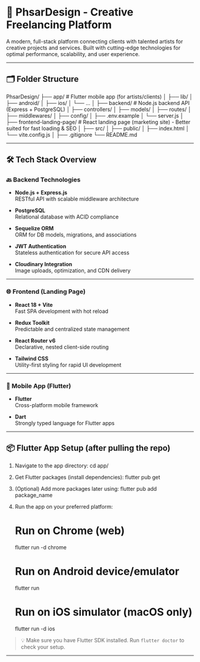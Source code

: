 # 🎨 PhsarDesign - Creative Freelancing Platform

A modern, full-stack platform connecting clients with talented artists for creative projects and services. Built with cutting-edge technologies for optimal performance, scalability, and user experience.

---

## 🗂️ Folder Structure

PhsarDesign/
├── app/                     # Flutter mobile app (for artists/clients)
│   ├── lib/
│   ├── android/
│   ├── ios/
│   └── ...
│
├── backend/                 # Node.js backend API (Express + PostgreSQL)
│   ├── controllers/
│   ├── models/
│   ├── routes/
│   ├── middlewares/
│   ├── config/
│   ├── .env.example
│   └── server.js
│
├── frontend-landing-page/  # React landing page (marketing site) - Better suited for fast loading & SEO
│   ├── src/
│   ├── public/
│   ├── index.html
│   └── vite.config.js
│
├── .gitignore
└── README.md

---

## 🛠️ Tech Stack Overview

### 🔙 Backend Technologies

- **Node.js + Express.js**  
  RESTful API with scalable middleware architecture

- **PostgreSQL**  
  Relational database with ACID compliance

- **Sequelize ORM**  
  ORM for DB models, migrations, and associations

- **JWT Authentication**  
  Stateless authentication for secure API access

- **Cloudinary Integration**  
  Image uploads, optimization, and CDN delivery

---

### 🌐 Frontend (Landing Page)

- **React 18 + Vite**  
  Fast SPA development with hot reload

- **Redux Toolkit**  
  Predictable and centralized state management

- **React Router v6**  
  Declarative, nested client-side routing

- **Tailwind CSS**  
  Utility-first styling for rapid UI development

---

### 📱 Mobile App (Flutter)

- **Flutter**  
  Cross-platform mobile framework

- **Dart**  
  Strongly typed language for Flutter apps

---

## 📦 Flutter App Setup (after pulling the repo)

1. Navigate to the app directory:
   cd app/

2. Get Flutter packages (install dependencies):
   flutter pub get

3. (Optional) Add more packages later using:
   flutter pub add package_name

4. Run the app on your preferred platform:

   # Run on Chrome (web)
   flutter run -d chrome

   # Run on Android device/emulator
   flutter run

   # Run on iOS simulator (macOS only)
   flutter run -d ios

> 💡 Make sure you have Flutter SDK installed. Run `flutter doctor` to check your setup.

---
